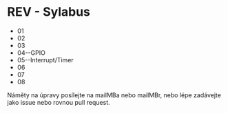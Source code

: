 # REV - Sylabus

* 01
* 02
* 03
* 04--GPIO
* 05--Interrupt/Timer
* 06
* 07
* 08


Náměty na úpravy posílejte na mailMBa nebo mailMBr, nebo lépe zadávejte jako issue nebo rovnou pull request.


